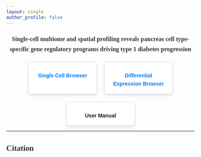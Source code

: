 ```yaml
---
layout: single
author_profile: false
---
```

<!-- Include Font Awesome for icons -->
<link href="https://cdnjs.cloudflare.com/ajax/libs/font-awesome/6.0.0-beta3/css/all.min.css" rel="stylesheet">

<style>
  body {
    font-family: 'Arial', sans-serif;
    line-height: 1.6;
    color: #333;
  }
  h1, h2, h3 {
    font-family: 'Georgia', serif;
  }
  a {
    color: #007BFF;
    text-decoration: none;
    font-weight: bold;
  }
  a:hover {
    color: #0056b3;
    text-decoration: underline;
  }
  .hero-image {
    text-align: center;
    margin: 20px 0;
  }
  .hero-image img {
    width: 450px;
    border-radius: 8px;
    box-shadow: 0 4px 8px rgba(0, 0, 0, 0.1);
  }
  .card-container {
    display: flex;
    flex-wrap: wrap;
    gap: 20px;
    justify-content: center;
  }
  .card {
    border: 1px solid #ddd;
    padding: 15px;
    border-radius: 8px;
    width: 30%;
    box-shadow: 0 4px 6px rgba(0, 0, 0, 0.1);
    text-align: center;
    background-color: #fff;
  }
  .card h3 {
    margin: 10px 0;
    font-size: 1.2em;
  }
  .card i {
    font-size: 2em;
    margin-bottom: 10px;
    color: #007BFF;
  }
  .card a {
    display: block;
    margin-top: 10px;
  }
</style>

<div class="hero-image">
  <h3>Single-cell multiome and spatial profiling reveals pancreas cell type-specific gene regulatory programs driving type 1 diabetes progression</h3>
</div>

<div class="card-container">
  <!-- Single Cell Browser -->
  <div class="card">
    <i class="fas fa-dna"></i>
    <a href="http://tools.cmdga.org/t1d-whole-pancreas" target="_blank">Single Cell Browser</a>
  </div>

  <!-- Differential Expression Browser -->
  <div class="card">
    <i class="fas fa-chart-line"></i>
    <a href="https://tools.cmdga.org/t1d-pancreas-expression-browser" target="_blank">Differential Expression Browser</a>
  </div>

  <!-- User Manual -->
  <div class="card">
    <i class="fas fa-book"></i>
    <a href="" target="_blank">User Manual</a>
  </div>
</div>

---

## **Citation**

